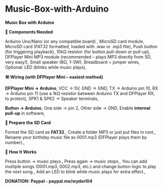 # Music-Box-with-Arduino

**Music Box with Arduino**

**🔧 Components Needed**

Arduino Uno/Nano (or any compatible board) ,
MicroSD card module,
MicroSD card (FAT32 formatted, loaded with .wav or .mp3 file),
Push button (for triggering playback),
10kΩ resistor (for button pull-down or pull-up),
DFPlayer Mini MP3 module (recommended – plays MP3 directly from SD, very easy!),
Small speaker (8Ω, 1–3W),
Breadboard + jumper wires,
Optional: LED (blinks while music plays),

**🛠️ Wiring (with DFPlayer Mini – easiest method)**

**DFPlayer Mini → Arduino**,
  VCC → 5V,
  GND → GND,
  TX → Arduino pin 10,
  RX → Arduino pin 11 (use a 1kΩ resistor between Arduino TX and DFPlayer RX, to protect),
  SPK1 & SPK2 → Speaker terminals,
  
**Button → Arduino**,
  One side → pin 2,
  Other side → GND,
  Enable **internal pull-up** in software,

**💾 Prepare the SD Card**

Format the SD card as **FAT32**.,
Create a folder MP3 or just put files in root.,
Rename your birthday music file as 0001.mp3 (DFPlayer plays them by number).,

**🎁 How It Works**

Press button → music plays.,
Press again → music stops.,
You can add multiple songs (0001.mp3, 0002.mp3, etc.) and change button logic to play the next song.,
Add an LED to blink while music plays for extra effect.,


**DONATION:** 
    **Paypal - paypal.me/wyderl04**
